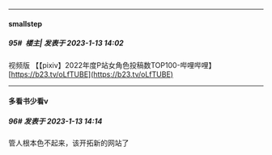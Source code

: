 

*****

####  smallstep  
##### 95#         楼主| 发表于 2023-1-13 14:02

视频版
【【pixiv】2022年度P站女角色投稿数TOP100-哔哩哔哩】 [https://b23.tv/oLfTUBE](https://b23.tv/oLfTUBE)



*****

####  多看书少看v  
##### 96#       发表于 2023-1-13 14:14

管人根本色不起来，该开拓新的网站了

